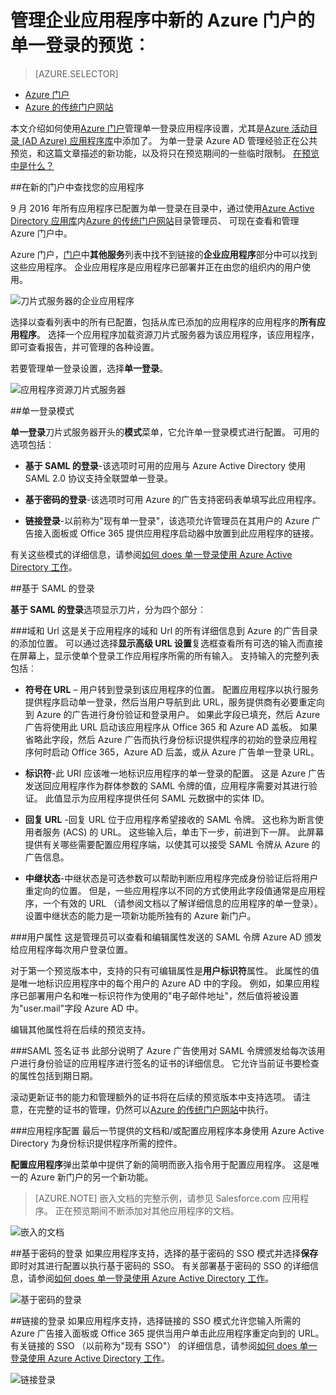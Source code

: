 <properties
    pageTitle="单在 Azure Active Directory 预览中的企业应用程序的登录管理 |Microsoft Azure"
    description="了解如何使用 Azure Active Directory 的企业应用程序的管理上的单一登录"
    services="active-directory"
    documentationCenter=""
    authors="asmalser"
    manager="femila"
    editor=""/>

<tags
    ms.service="active-directory"
    ms.devlang="na"
    ms.topic="article"
    ms.tgt_pltfrm="na"
    ms.workload="identity"
    ms.date="09/30/2016"
    ms.author="asmalser"/>

# <a name="preview-managing-single-sign-on-for-enterprise-apps-in-the-new-azure-portal"></a>管理企业应用程序中新的 Azure 门户的单一登录的预览︰

> [AZURE.SELECTOR]
- [Azure 门户](active-directory-enterprise-apps-manage-sso.md)
- [Azure 的传统门户网站](active-directory-sso-integrate-saas-apps.md)

本文介绍如何使用[Azure 门户](https://portal.azure.com)管理单一登录应用程序设置，尤其是[Azure 活动目录 (AD Azure) 应用程序库](active-directory-appssoaccess-whatis.md#get-started-with-the-azure-ad-application-gallery)中添加了。 为单一登录 Azure AD 管理经验正在公共预览，和这篇文章描述的新功能，以及将只在预览期间的一些临时限制。 [在预览中是什么？](active-directory-preview-explainer.md)

##<a name="finding-your-apps-in-the-new-portal"></a>在新的门户中查找您的应用程序

9 月 2016 年所有应用程序已配置为单一登录在目录中，通过使用[Azure Active Directory 应用库](active-directory-appssoaccess-whatis.md#get-started-with-the-azure-ad-application-gallery)内[Azure 的传统门户网站](https://manage.windowsazure.com)目录管理员、 可现在查看和管理 Azure 门户中。

Azure 门户，[门户](https://portal.azure.com)中**其他服务**列表中找不到链接的**企业应用程序**部分中可以找到这些应用程序。 企业应用程序是应用程序已部署并正在由您的组织内的用户使用。

![刀片式服务器的企业应用程序][1]

选择以查看列表中的所有已配置，包括从库已添加的应用程序的应用程序的**所有应用程序**。 选择一个应用程序加载资源刀片式服务器为该应用程序，该应用程序，即可查看报告，并可管理的各种设置。

若要管理单一登录设置，选择**单一登录**。

![应用程序资源刀片式服务器][2]


##<a name="single-sign-on-modes"></a>单一登录模式

**单一登录**刀片式服务器开头的**模式**菜单，它允许单一登录模式进行配置。 可用的选项包括︰

* **基于 SAML 的登录**-该选项时可用的应用与 Azure Active Directory 使用 SAML 2.0 协议支持全联盟单一登录。

* **基于密码的登录**-该选项时可用 Azure 的广告支持密码表单填写此应用程序。

* **链接登录**-以前称为"现有单一登录"，该选项允许管理员在其用户的 Azure 广告接入面板或 Office 365 提供应用程序启动器中放置到此应用程序的链接。

有关这些模式的详细信息，请参阅[如何 does 单一登录使用 Azure Active Directory 工作](active-directory-appssoaccess-whatis.md#how-does-single-sign-on-with-azure-active-directory-work)。


##<a name="saml-based-sign-on"></a>基于 SAML 的登录

**基于 SAML 的登录**选项显示刀片，分为四个部分︰

###<a name="domains-and-urls"></a>域和 Url
这是关于应用程序的域和 Url 的所有详细信息到 Azure 的广告目录的添加位置。 可以通过选择**显示高级 URL 设置**复选框查看所有可选的输入而直接在屏幕上，显示使单个登录工作应用程序所需的所有输入。 支持输入的完整列表包括︰

* **符号在 URL** – 用户转到登录到该应用程序的位置。 配置应用程序以执行服务提供程序启动单一登录，然后当用户导航到此 URL，服务提供商有必要重定向到 Azure 的广告进行身份验证和登录用户。 如果此字段已填充，然后 Azure 广告将使用此 URL 启动该应用程序从 Office 365 和 Azure AD 盖板。 如果省略此字段，然后 Azure 广告而执行身份标识提供程序的初始的登录应用程序何时启动 Office 365，Azure AD 后盖，或从 Azure 广告单一登录 URL。

* **标识符**-此 URI 应该唯一地标识应用程序的单一登录的配置。 这是 Azure 广告发送回应用程序作为群体参数的 SAML 令牌的值，应用程序需要对其进行验证。 此值显示为应用程序提供任何 SAML 元数据中的实体 ID。

* **回复 URL** -回复 URL 位于应用程序希望接收的 SAML 令牌。 这也称为断言使用者服务 (ACS) 的 URL。 这些输入后，单击下一步，前进到下一屏。 此屏幕提供有关哪些需要配置应用程序端，以使其可以接受 SAML 令牌从 Azure 的广告信息。

* **中继状态**-中继状态是可选参数可以帮助判断应用程序完成身份验证后将用户重定向的位置。 但是，一些应用程序以不同的方式使用此字段值通常是应用程序，一个有效的 URL （请参阅文档以了解详细信息的应用程序的单一登录）。 设置中继状态的能力是一项新功能所独有的 Azure 新门户。

###<a name="user-attributes"></a>用户属性
这是管理员可以查看和编辑属性发送的 SAML 令牌 Azure AD 颁发给应用程序每次用户登录位置。

对于第一个预览版本中，支持的只有可编辑属性是**用户标识符**属性。 此属性的值是唯一地标识应用程序中的每个用户的 Azure AD 中的字段。 例如，如果应用程序已部署用户名和唯一标识符作为使用的"电子邮件地址"，然后值将被设置为"user.mail"字段 Azure AD 中。

编辑其他属性将在后续的预览支持。

###<a name="saml-signing-certificate"></a>SAML 签名证书
此部分说明了 Azure 广告使用对 SAML 令牌颁发给每次该用户进行身份验证的应用程序进行签名的证书的详细信息。 它允许当前证书要检查的属性包括到期日期。

滚动更新证书的能力和管理额外的证书将在后续的预览版本中支持选项。 请注意，在完整的证书的管理，仍然可以[Azure 的传统门户网站](active-directory-sso-certs.md)中执行。

###<a name="application-configuration"></a>应用程序配置
最后一节提供的文档和/或配置应用程序本身使用 Azure Active Directory 为身份标识提供程序所需的控件。

**配置应用程序**弹出菜单中提供了新的简明而嵌入指令用于配置应用程序。 这是唯一的 Azure 新门户的另一个新功能。

> [AZURE.NOTE] 嵌入文档的完整示例，请参见 Salesforce.com 应用程序。 正在预览期间不断添加对其他应用程序的文档。

![嵌入的文档][3]

##<a name="password-based-sign-on"></a>基于密码的登录
如果应用程序支持，选择的基于密码的 SSO 模式并选择**保存**即时对其进行配置以执行基于密码的 SSO。 有关部署基于密码的 SSO 的详细信息，请参阅[如何 does 单一登录使用 Azure Active Directory 工作](active-directory-appssoaccess-whatis.md#how-does-single-sign-on-with-azure-active-directory-work)。

![基于密码的登录][4]


##<a name="linked-sign-on"></a>链接的登录
如果应用程序支持，选择链接的 SSO 模式允许您输入所需的 Azure 广告接入面板或 Office 365 提供当用户单击此应用程序重定向到的 URL。 有关链接的 SSO （以前称为"现有 SSO"） 的详细信息，请参阅[如何 does 单一登录使用 Azure Active Directory 工作](active-directory-appssoaccess-whatis.md#how-does-single-sign-on-with-azure-active-directory-work)。

![链接登录][5]

[1]: ./media/active-directory-enterprise-apps-manage-sso/enterprise-apps-blade.PNG
[2]: ./media/active-directory-enterprise-apps-manage-sso/enterprise-apps-sso-blade.PNG
[3]: ./media/active-directory-enterprise-apps-manage-sso/enterprise-apps-blade-embedded-docs.PNG
[4]: ./media/active-directory-enterprise-apps-manage-sso/enterprise-apps-blade-password-sso.PNG
[5]: ./media/active-directory-enterprise-apps-manage-sso/enterprise-apps-blade-linked-sso.PNG
